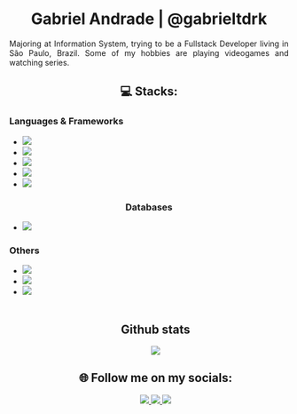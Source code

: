 <h1 align="center">Gabriel Andrade | @gabrieltdrk</h1>

<p align="justify">Majoring at Information System, trying to be a Fullstack Developer living in São Paulo, Brazil. Some of my hobbies are playing videogames and watching series.</p>


<h2 align="center"> 💻 Stacks:</h2>
    <h3> Languages & Frameworks </h3>
        <ul>
            <li><!-- C# -->
                <img src="https://img.shields.io/badge/c%23-%23239120.svg?style=for-the-badge&logo=c-sharp&logoColor=white">
            </li>
            <li> <!-- DART -->
                <img src="https://img.shields.io/badge/dart-%230175C2.svg?style=for-the-badge&logo=dart&logoColor=white">
            </li>
            <li> <!-- FLUTTER -->
                <img src="https://img.shields.io/badge/Flutter-%2302569B.svg?style=for-the-badge&logo=Flutter&logoColor=white">
            </li>
            <li> <!-- HTML5 -->
                <img src="https://img.shields.io/badge/html5-%23E34F26.svg?style=for-the-badge&logo=html5&logoColor=white">
            </li>
            <li> <!-- JAVASCRIPT -->
                <img src="https://img.shields.io/badge/javascript-%23323330.svg?style=for-the-badge&logo=javascript">
            </li>
        </ul>
    <h3 align="center">Databases</h3>
        <ul>
        <li> <!-- MICROSOFT SQL SERVER -->
                <img src="https://img.shields.io/badge/Microsoft%20SQL%20Server-CC2927?style=for-the-badge&logo=microsoft%20sql%20server&logoColor=white">
            </li>
        </ul>
    <h3> Others </h3>
        <ul>
            <li>
                <img src="https://img.shields.io/badge/Git-fc6d26?style=for-the-badge&logo=git&logoColor=white">
            </li>
            <li>
                <img src="https://img.shields.io/badge/jira-%230A0FFF.svg?style=for-the-badge&logo=jira&logoColor=white">
            </li>
            <li>
                <img src="https://img.shields.io/badge/Trello-%23026AA7.svg?style=for-the-badge&logo=Trello&logoColor=white">
            </li>
<br>

<h2 align="center"> Github stats</h2>
<p align="center">
    <img src="https://github-readme-stats.vercel.app/api?username=gabrieltdrk&theme=tokyonight&hide_border=false&include_all_commits=true&count_private=false">
</p>


<h2 align="center"> 🌐 Follow me on my socials: </h3>
<p align="center">
    <a href="https://instagram.com/gabrieltdrk">
        <img src="https://img.shields.io/badge/Instagram-%23E4405F.svg?logo=Instagram&logoColor=white">
    </a>
    <a href="https://twitch.tv/gassan">
        <img src="https://img.shields.io/badge/Twitch-%239146FF.svg?logo=Twitch&logoColor=white">
    </a>
    <a href="https://twitter.com/gabrieltdrk">
        <img src="https://img.shields.io/badge/Twitter-%231DA1F2.svg?logo=Twitter&logoColor=white">
    </a>
</p>